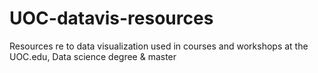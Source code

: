 # UOC-datavis-resources
Resources re to data visualization used in courses and workshops at the UOC.edu, Data science degree &amp;  master
